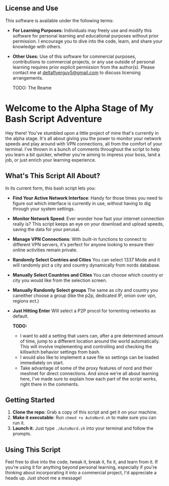 ## License and Use

This software is available under the following terms:

- **For Learning Purposes:** Individuals may freely use and modify this software for personal learning and educational purposes without prior permission. I encourage you to dive into the code, learn, and share your knowledge with others.

- **Other Uses:** Use of this software for commercial purposes, contributions to commercial projects, or any use outside of personal learning requires prior explicit permission from the author(s). Please contact me at deltaflyerguy5@gmail.com
   to discuss licensing arrangements.

  TODO: The Reame

# Welcome to the Alpha Stage of My Bash Script Adventure

Hey there! You've stumbled upon a little project of mine that's currently in the alpha stage. It's all about giving you the power to monitor your network speeds and play around with VPN connections, all from the comfort of your terminal. 
I've thrown in a bunch of comments throughout the script to help you learn a bit quicker, whether you're aiming to impress your boss, land a job, or just enrich your learning experience.

## What's This Script All About?

In its current form, this bash script lets you:

- **Find Your Active Network Interface**: Handy for those times you need to figure out which interface is currently in use, without having to dig through your system settings.
- **Monitor Network Speed**: Ever wonder how fast your internet connection really is? This script keeps an eye on your download and upload speeds, saving the data for your perusal.
- **Manage VPN Connections**: With built-in functions to connect to different VPN servers, it's perfect for anyone looking to ensure their online activities remain private.
- **Randomly Select Contries and Cities** You can select 1337 Mode and it will randomly pict a city and country dynamically from nords database.
- **Manually Select Countries and Cities** You can choose which country or city you would like from the selection screen.
- **Manually Randomly Select groups** The same as city and country you caneither choose a group (like the p2p, dedicated IP, onion over vpn, regions ect.)
- **Just Hitting Enter** Will select a P2P procol for torrenting networks as default.

  **TODO:**
  - I want to add a setting that users can, after a pre determined amount of time, jump to a different location around the world automatically. This will involve implementing and controlling and checking the killswitch behavior settings from bash.
  - I would also like to implement a save file so settings can be loaded immediately on start.
  - Take advantage of some of the proxy features of nord and their meshnet for direct connections.
And since we're all about learning here, I've made sure to explain how each part of the script works, right there in the comments.

## Getting Started

1. **Clone the repo**: Grab a copy of this script and get it on your machine.
2. **Make it executable**: Run `chmod +x AutoNord.sh` to make sure you can run it.
3. **Launch it**: Just type `./AutoNord.sh` into your terminal and follow the prompts.

## Using This Script

Feel free to dive into the code, tweak it, break it, fix it, and learn from it. If you're using it for anything beyond personal learning, especially if you're thinking about incorporating it into a commercial project, I'd appreciate a heads up. 
Just shoot me a message!
